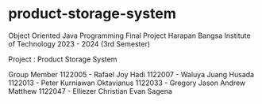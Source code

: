 # product-storage-system
Object Oriented Java Programming Final Project
Harapan Bangsa Institute of Technology
2023 - 2024 (3rd Semester)

Project : Product Storage System

Group Member
1122005 - Rafael Joy Hadi 
1122007 - Waluya Juang Husada
1122013 - Peter Kurniawan Oktavianus
1122033 - Gregory Jason Andrew Matthew
1122047 - Elliezer Christian Evan Sagena
